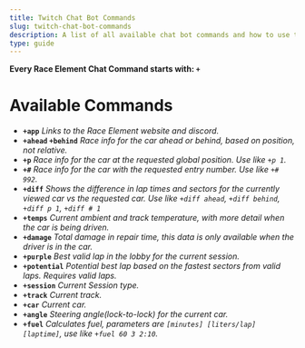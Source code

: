 ```yaml
---
title: Twitch Chat Bot Commands
slug: twitch-chat-bot-commands
description: A list of all available chat bot commands and how to use them
type: guide 
---
```

**Every Race Element Chat Command starts with: `+`**

# Available Commands
- **`+app`** *Links to the Race Element website and discord.*
- **`+ahead` `+behind`** *Race info for the car ahead or behind, based on position, not relative.*
- **`+p`** *Race info for the car at the requested global position. Use like `+p 1`.*
- **`+#`** *Race info for the car with the requested entry number. Use like `+# 992`.*
- **`+diff`** *Shows the difference in lap times and sectors for the currently viewed car vs the requested car. Use like `+diff ahead`, `+diff behind`, `+diff p 1`, `+diff # 1`*
- **`+temps`** *Current ambient and track temperature, with more detail when the car is being driven.*
- **`+damage`** *Total damage in repair time, this data is only available when the driver is in the car.*
- **`+purple`** *Best valid lap in the lobby for the current session.*
- **`+potential`** *Potential best lap based on the fastest sectors from valid laps. Requires valid laps.*
- **`+session`** *Current Session type.*
- **`+track`** *Current track.*
- **`+car`** *Current car.*
- **`+angle`** *Steering angle(lock-to-lock) for the current car.*
- **`+fuel`** *Calculates fuel, parameters are `[minutes] [liters/lap] [laptime]`, use like `+fuel 60 3 2:10`.*
